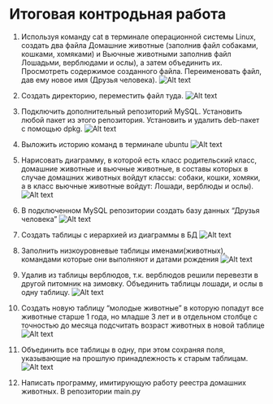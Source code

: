 # Итоговая контродьная работа 
1. Используя команду cat в терминале операционной системы Linux, создать
два файла Домашние животные (заполнив файл собаками, кошками,
хомяками) и Вьючные животными заполнив файл Лошадьми, верблюдами и
ослы), а затем объединить их. Просмотреть содержимое созданного файла.
Переименовать файл, дав ему новое имя (Друзья человека).
![Alt text](images/Task1.png)
2. Создать директорию, переместить файл туда.
![Alt text](images/Task2.png)
3. Подключить дополнительный репозиторий MySQL. Установить любой пакет
из этого репозитория. Установить и удалить deb-пакет с помощью dpkg.
![Alt text](images/Task3.png)
4. Выложить историю команд в терминале ubuntu
![Alt text](images/Task5.png)
5. Нарисовать диаграмму, в которой есть класс родительский класс, домашние
животные и вьючные животные, в составы которых в случае домашних
животных войдут классы: собаки, кошки, хомяки, а в класс вьючные животные
войдут: Лошади, верблюды и ослы).
![Alt text](images/Task6.png)
6. В подключенном MySQL репозитории создать базу данных “Друзья
человека”
![Alt text](images/Task7.png)
7. Создать таблицы с иерархией из диаграммы в БД
![Alt text](images/Task8.png)
8. Заполнить низкоуровневые таблицы именами(животных), командами
которые они выполняют и датами рождения
![Alt text](images/Task9.png)
9. Удалив из таблицы верблюдов, т.к. верблюдов решили перевезти в другой
питомник на зимовку. Объединить таблицы лошади, и ослы в одну таблицу.
![Alt text](images/Task10.png)
10. Создать новую таблицу “молодые животные” в которую попадут все
животные старше 1 года, но младше 3 лет и в отдельном столбце с точностью
до месяца подсчитать возраст животных в новой таблице
![Alt text](images/Task11.png)
11. Объединить все таблицы в одну, при этом сохраняя поля, указывающие на
прошлую принадлежность к старым таблицам.
![Alt text](images/Task12.png)

12. Написать программу, имитирующую работу реестра домашних животных.
В репозитории main.py